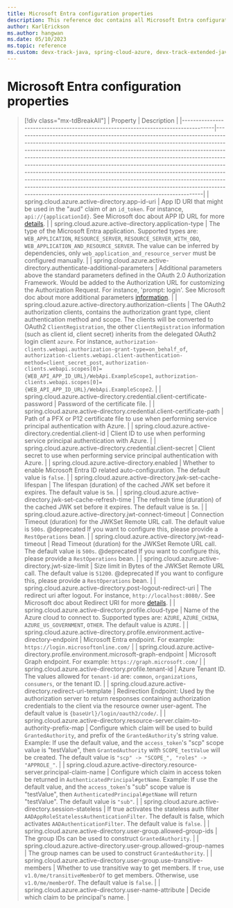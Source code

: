 ```yaml
---
title: Microsoft Entra configuration properties
description: This reference doc contains all Microsoft Entra configuration properties.
author: KarlErickson
ms.author: hangwan
ms.date: 05/10/2023
ms.topic: reference
ms.custom: devx-track-java, spring-cloud-azure, devx-track-extended-java
---
```


# Microsoft Entra configuration properties

> [!div class="mx-tdBreakAll"]
> | Property                                                                          | Description                                                                                                                                                                                                                                                                                                                                                                                                                                                                                                                                                                                                                                                       |
> |-----------------------------------------------------------------------------------|-------------------------------------------------------------------------------------------------------------------------------------------------------------------------------------------------------------------------------------------------------------------------------------------------------------------------------------------------------------------------------------------------------------------------------------------------------------------------------------------------------------------------------------------------------------------------------------------------------------------------------------------------------------------|
> | spring.cloud.azure.active-directory.app-id-uri                                    | App ID URI that might be used in the "aud" claim of an `id_token`. For instance, `api://{applicationId}`. See Microsoft doc about APP ID URL for more [details](/azure/active-directory/develop/security-best-practices-for-app-registration#application-id-uri).                                                                                                                                                                                                                                                                                                                                                                                                 |
> | spring.cloud.azure.active-directory.application-type                              | The type of the Microsoft Entra application. Supported types are: `WEB_APPLICATION`, `RESOURCE_SERVER`, `RESOURCE_SERVER_WITH_OBO`, `WEB_APPLICATION_AND_RESOURCE_SERVER`. The value can be inferred by dependencies, only `web_application_and_resource_server` must be configured manually.                                                                                                                                                                                                                                                                                                                                                                     |
> | spring.cloud.azure.active-directory.authenticate-additional-parameters            | Additional parameters above the standard parameters defined in the OAuth 2.0 Authorization Framework. Would be added to the Authorization URL for customizing the Authorization Request. For instance, 'prompt: login'. See Microsoft doc about more additional parameters [information](/azure/active-directory/develop/v2-oauth2-auth-code-flow#request-an-authorization-code).                                                                                                                                                                                                                                                                                 |
> | spring.cloud.azure.active-directory.authorization-clients                         | The OAuth2 authorization clients, contains the authorization grant type, client authentication method and scope. The clients will be converted to OAuth2 `ClientRegistration`, the other `ClientRegistration` information (such as client id, client secret) inherits from the delegated OAuth2 login client `azure`. For instance, `authorization-clients.webapi.authorization-grant-type=on_behalf_of`, `authorization-clients.webapi.client-authentication-method=client_secret_post`, `authorization-clients.webapi.scopes[0]={WEB_API_APP_ID_URL}/WebApi.ExampleScope1`, `authorization-clients.webapi.scopes[0]={WEB_API_APP_ID_URL}/WebApi.ExampleScope2`. |
> | spring.cloud.azure.active-directory.credential.client-certificate-password        | Password of the certificate file.                                                                                                                                                                                                                                                                                                                                                                                                                                                                                                                                                                                                                                 |
> | spring.cloud.azure.active-directory.credential.client-certificate-path            | Path of a PFX or P12 certificate file to use when performing service principal authentication with Azure.                                                                                                                                                                                                                                                                                                                                                                                                                                                                                                                                                         |
> | spring.cloud.azure.active-directory.credential.client-id                          | Client ID to use when performing service principal authentication with Azure.                                                                                                                                                                                                                                                                                                                                                                                                                                                                                                                                                                                     |
> | spring.cloud.azure.active-directory.credential.client-secret                      | Client secret to use when performing service principal authentication with Azure.                                                                                                                                                                                                                                                                                                                                                                                                                                                                                                                                                                                 |
> | spring.cloud.azure.active-directory.enabled                                       | Whether to enable Microsoft Entra ID related auto-configuration. The default value is `false`.                                                                                                                                                                                                                                                                                                                                                                                                                                                                                                                                                                    |
> | spring.cloud.azure.active-directory.jwk-set-cache-lifespan                        | The lifespan (duration) of the cached JWK set before it expires. The default value is `5m`.                                                                                                                                                                                                                                                                                                                                                                                                                                                                                                                                                                       |
> | spring.cloud.azure.active-directory.jwk-set-cache-refresh-time                    | The refresh time (duration) of the cached JWK set before it expires. The default value is `5m`.                                                                                                                                                                                                                                                                                                                                                                                                                                                                                                                                                                   |
> | spring.cloud.azure.active-directory.jwt-connect-timeout                           | Connection Timeout (duration) for the JWKSet Remote URL call. The default value is `500s`. @deprecated If you want to configure this, please provide a `RestOperations` bean.                                                                                                                                                                                                                                                                                                                                                                                                                                                                                     |
> | spring.cloud.azure.active-directory.jwt-read-timeout                              | Read Timeout (duration) for the JWKSet Remote URL call. The default value is `500s`. @deprecated If you want to configure this, please provide a `RestOperations` bean.                                                                                                                                                                                                                                                                                                                                                                                                                                                                                           |
> | spring.cloud.azure.active-directory.jwt-size-limit                                | Size limit in Bytes of the JWKSet Remote URL call. The default value is `51200`. @deprecated If you want to configure this, please provide a `RestOperations` bean.                                                                                                                                                                                                                                                                                                                                                                                                                                                                                               |
> | spring.cloud.azure.active-directory.post-logout-redirect-uri                      | The redirect uri after logout. For instance, `http://localhost:8080/`. See Microsoft doc about Redirect URI for more [details](/azure/active-directory/develop/security-best-practices-for-app-registration#redirect-uri).                                                                                                                                                                                                                                                                                                                                                                                                                                        |
> | spring.cloud.azure.active-directory.profile.cloud-type                            | Name of the Azure cloud to connect to. Supported types are: `AZURE`, `AZURE_CHINA`, `AZURE_US_GOVERNMENT`, `OTHER`. The default value is `AZURE`.                                                                                                                                                                                                                                                                                                                                                                                                                                                                                                                 |
> | spring.cloud.azure.active-directory.profile.environment.active-directory-endpoint | Microsoft Entra endpoint. For example: `https://login.microsoftonline.com/`                                                                                                                                                                                                                                                                                                                                                                                                                                                                                                                                                                                       |
> | spring.cloud.azure.active-directory.profile.environment.microsoft-graph-endpoint  | Microsoft Graph endpoint. For example: `https://graph.microsoft.com/`                                                                                                                                                                                                                                                                                                                                                                                                                                                                                                                                                                                             |
> | spring.cloud.azure.active-directory.profile.tenant-id                             | Azure Tenant ID. The values allowed for `tenant-id` are: `common`, `organizations`, `consumers`, or the tenant ID.                                                                                                                                                                                                                                                                                                                                                                                                                                                                                                                                                |
> | spring.cloud.azure.active-directory.redirect-uri-template                         | Redirection Endpoint: Used by the authorization server to return responses containing authorization credentials to the client via the resource owner user-agent. The default value is `{baseUrl}/login/oauth2/code/`.                                                                                                                                                                                                                                                                                                                                                                                                                                             |
> | spring.cloud.azure.active-directory.resource-server.claim-to-authority-prefix-map | Configure which claim will be used to build `GrantedAuthority`, and prefix of the `GrantedAuthority`'s string value. Example: If use the default value, and the `access_token`'s "scp" scope value is "testValue", then `GrantedAuthority` with `SCOPE_testValue` will be created. The default value is `"scp" -> "SCOPE_", "roles" -> "APPROLE_"`.                                                                                                                                                                                                                                                                                                               |
> | spring.cloud.azure.active-directory.resource-server.principal-claim-name          | Configure which claim in access token be returned in `AuthenticatedPrincipal#getName`. Example: If use the default value, and the `access_token`'s "sub" scope value is "testValue", then `AuthenticatedPrincipal#getName` will return "testValue". The default value is `"sub"`.                                                                                                                                                                                                                                                                                                                                                                                 |
> | spring.cloud.azure.active-directory.session-stateless                             | If true activates the stateless auth filter `AADAppRoleStatelessAuthenticationFilter`. The default is false, which activates `AADAuthenticationFilter`. The default value is `false`.                                                                                                                                                                                                                                                                                                                                                                                                                                                                             |
> | spring.cloud.azure.active-directory.user-group.allowed-group-ids                  | The group IDs can be used to construct `GrantedAuthority`.                                                                                                                                                                                                                                                                                                                                                                                                                                                                                                                                                                                                        |
> | spring.cloud.azure.active-directory.user-group.allowed-group-names                | The group names can be used to construct `GrantedAuthority`.                                                                                                                                                                                                                                                                                                                                                                                                                                                                                                                                                                                                      |
> | spring.cloud.azure.active-directory.user-group.use-transitive-members             | Whether to use transitive way to get members. If `true`, use `v1.0/me/transitiveMemberOf` to get members. Otherwise, use `v1.0/me/memberOf`. The default value is `false`.                                                                                                                                                                                                                                                                                                                                                                                                                                                                                        |
> | spring.cloud.azure.active-directory.user-name-attribute                           | Decide which claim to be principal's name.                                                                                                                                                                                                                                                                                                                                                                                                                                                                                                                                                                                                                        |
